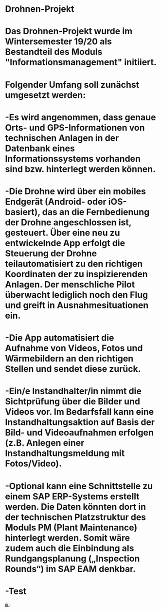 # Drohnen-Projekt
# Das Drohnen-Projekt wurde im Wintersemester 19/20 als Bestandteil des Moduls "Informationsmanagement" initiiert.


# Folgender Umfang soll zunächst umgesetzt werden:

# -Es wird angenommen, dass genaue Orts- und GPS-Informationen von technischen Anlagen in der Datenbank eines Informationssystems   vorhanden sind bzw. hinterlegt werden können.
# -Die Drohne wird über ein mobiles Endgerät (Android- oder iOS-basiert), das an die Fernbedienung der Drohne angeschlossen ist, gesteuert. Über eine neu zu entwickelnde App erfolgt die Steuerung der Drohne teilautomatisiert zu den richtigen Koordinaten der zu inspizierenden Anlagen. Der menschliche Pilot überwacht lediglich noch den Flug und greift in Ausnahmesituationen ein.
# -Die App automatisiert die Aufnahme von Videos, Fotos und Wärmebildern an den richtigen Stellen und sendet diese zurück.
# -Ein/e Instandhalter/in nimmt die Sichtprüfung über die Bilder und Videos vor. Im Bedarfsfall kann eine Instandhaltungsaktion auf Basis der Bild- und Videoaufnahmen erfolgen (z.B. Anlegen einer Instandhaltungsmeldung mit Fotos/Video).
# -Optional kann eine Schnittstelle zu einem SAP ERP-Systems erstellt werden. Die Daten könnten dort in der technischen Platzstruktur des Moduls PM (Plant Maintenance) hinterlegt werden. Somit wäre zudem auch die Einbindung als Rundgangsplanung („Inspection Rounds“) im SAP EAM denkbar.
# -Test
jjj,j
